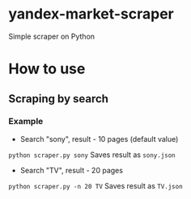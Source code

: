 # yandex-market-scraper
Simple scraper on Python

# How to use
## Scraping by search
### Example
* Search "sony", result - 10 pages (default value)

`python scraper.py sony`
Saves result as `sony.json`
* Search "TV", result - 20 pages

`python scraper.py -n 20 TV`
Saves result as `TV.json`
